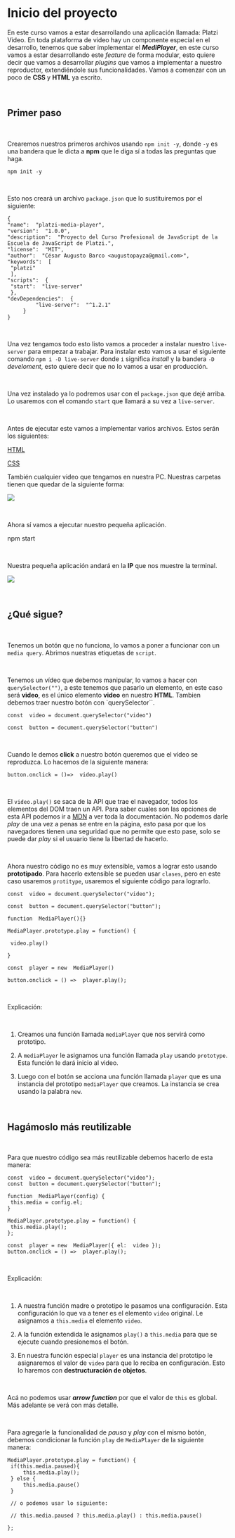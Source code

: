 # Inicio del proyecto

En este curso vamos a estar desarrollando una aplicación llamada: Platzi Video. En toda plataforma de video hay un componente especial en el desarrollo, tenemos que saber implementar el _**MediPlayer**_, en este curso vamos a estar desarrollando este _feature_ de forma modular, esto quiere decir que vamos a desarrollar _plugins_ que vamos a implementar a nuestro reproductor, extendiéndole sus funcionalidades. Vamos a comenzar con un poco de **CSS** y **HTML** ya escrito.

‌

## Primer paso[](https://platzi.com/clases/1642-javascript-profesional/22157-inicio-del-proyecto/#primer-paso)

‌

Crearemos nuestros primeros archivos usando `npm init -y`, donde `-y` es una bandera que le dicta a **npm** que le diga sí a todas las preguntas que haga.

```
npm init -y
```

‌

Esto nos creará un archivo `package.json` que lo sustituiremos por el siguiente:

```
{
"name":  "platzi-media-player",
"version":  "1.0.0",
"description":  "Proyecto del Curso Profesional de JavaScript de la Escuela de JavaScript de Platzi.",
"license":  "MIT",
"author":  "César Augusto Barco <augustopayza@gmail.com>",
"keywords":  [
 "platzi"
 ],
"scripts":  {
 "start":  "live-server"
 },
"devDependencies":  {
		 "live-server":  "^1.2.1"
	 }
}
```

‌

Una vez tengamos todo esto listo vamos a proceder a instalar nuestro `live-server` para empezar a trabajar. Para instalar esto vamos a usar el siguiente comando `npm i -D live-server` donde `i` significa _install_ y la bandera `-D` _develoment_, esto quiere decir que no lo vamos a usar en producción.

‌

Una vez instalado ya lo podremos usar con el `package.json` que dejé arriba. Lo usaremos con el comando `start` que llamará a su vez a `live-server`.

‌

Antes de ejecutar este vamos a implementar varios archivos. Estos serán los siguientes:

[HTML](https://firebasestorage.googleapis.com/v0/b/gitbook-28427.appspot.com/o/assets%2F-LlTyKe9xd6RJ6x5f2-z%2F-Ln9ZjFBlm-s-f1q7F63%2F-Ln9_0AO_RTk9HHBf8tM%2Findex.html?alt=media&token=090c9439-1f81-49e1-9087-a2175ef1fbde)

[CSS](https://firebasestorage.googleapis.com/v0/b/gitbook-28427.appspot.com/o/assets%2F-LlTyKe9xd6RJ6x5f2-z%2F-Ln9ZjFBlm-s-f1q7F63%2F-Ln9_73eBUNHnXNiJ6eJ%2Findex.css?alt=media&token=d91cbcaa-be06-47ea-8f51-538e5bd1f2ed)

También cualquier video que tengamos en nuestra PC. Nuestras carpetas tienen que quedar de la siguiente forma:

![](https://blobscdn.gitbook.com/v0/b/gitbook-28427.appspot.com/o/assets%2F-LlTyKe9xd6RJ6x5f2-z%2F-Ln9ZjFBlm-s-f1q7F63%2F-Ln9_Bamrmfcp4Ye0pUs%2FScreenshot_3.png?alt=media&token=409d3bd4-47be-4a99-90de-758d6680d5d4)

‌

Ahora sí vamos a ejecutar nuestro pequeña aplicación.

npm start

‌

Nuestra pequeña aplicación andará en la **IP** que nos muestre la terminal.

![](https://blobscdn.gitbook.com/v0/b/gitbook-28427.appspot.com/o/assets%2F-LlTyKe9xd6RJ6x5f2-z%2F-Ln9ZjFBlm-s-f1q7F63%2F-Ln9_EB4S1Itt5QTdYt8%2FScreenshot_4.png?alt=media&token=409530b8-785b-47c8-8fe1-e29ddafd2c7b)

‌

## ¿Qué sigue?[](https://platzi.com/clases/1642-javascript-profesional/22157-inicio-del-proyecto/#que-sigue)

‌

Tenemos un botón que no funciona, lo vamos a poner a funcionar con un `media query`. Abrimos nuestras etiquetas de `script`.

‌

Tenemos un vídeo que debemos manipular, lo vamos a hacer con `querySelector("")`, a este tenemos que pasarlo un elemento, en este caso será **video**, es el único elemento **video** en nuestro **HTML**. Tambien debemos traer nuestro botón con `querySelector``.

```
const  video = document.querySelector("video")

const  button = document.querySelector("button")
```

‌

Cuando le demos **click** a nuestro botón queremos que el vídeo se reproduzca. Lo hacemos de la siguiente manera:

```
button.onclick = ()=>  video.play()
```

‌

El `video.play()` se saca de la API que trae el navegador, todos los elementos del DOM traen un API. Para saber cuales son las opciones de esta API podemos ir a [MDN](https://developer.mozilla.org/es/docs/Web/API/HTMLMediaElement) a ver toda la documentación. No podemos darle _play_ de una vez a penas se entre en la página, esto pasa por que los navegadores tienen una seguridad que no permite que esto pase, solo se puede dar _play_ si el usuario tiene la libertad de hacerlo.

‌

Ahora nuestro código no es muy extensible, vamos a lograr esto usando **prototipado**. Para hacerlo extensible se pueden usar `clases`, pero en este caso usaremos `protitype`, usaremos el siguiente código para lograrlo.

```
const  video = document.querySelector("video");

const  button = document.querySelector("button");

function  MediaPlayer(){}

MediaPlayer.prototype.play = function() {

 video.play()

}

const  player = new  MediaPlayer()

button.onclick = () =>  player.play();
```

‌

Explicación:

‌

1.  Creamos una función llamada `mediaPlayer` que nos servirá como prototipo.
    
2.  A `mediaPlayer` le asignamos una función llamada `play` usando `prototype`. Esta función le dará inicio al video.
    
3.  Luego con el botón se acciona una función llamada `player` que es una instancia del prototipo `mediaPlayer` que creamos. La instancia se crea usando la palabra `new`.
    

‌

## Hagámoslo más reutilizable[](https://platzi.com/clases/1642-javascript-profesional/22157-inicio-del-proyecto/#hagamoslo-mas-reutilizable)

‌

Para que nuestro código sea más reutilizable debemos hacerlo de esta manera:

```
const  video = document.querySelector("video");
const  button = document.querySelector("button");

function  MediaPlayer(config) {
 this.media = config.el;
}

MediaPlayer.prototype.play = function() {
 this.media.play();
};

const  player = new  MediaPlayer({ el:  video });
button.onclick = () =>  player.play();
```

‌

Explicación:

‌

1.  A nuestra función madre o prototipo le pasamos una configuración. Esta configuración lo que va a tener es el elemento `video` original. Le asignamos a `this.media` el elemento `video`.
    
2.  A la función extendida le asignamos `play()` a `this.media` para que se ejecute cuando presionemos el botón.
    
3.  En nuestra función especial `player` es una instancia del prototipo le asignaremos el valor de `video` para que lo reciba en configuración. Esto lo haremos con **destructuración de objetos**.
    

‌

Acá no podemos usar _**arrow function**_ por que el valor de `this` es global. Más adelante se verá con más detalle.

‌

Para agregarle la funcionalidad de _pausa_ y _play_ con el mismo botón, debemos condicionar la función `play` de `MediaPlayer` de la siguiente manera:

```
MediaPlayer.prototype.play = function() {
 if(this.media.paused){
	 this.media.play();
 } else {
	 this.media.pause()
 }

 // o podemos usar lo siguiente:

 // this.media.paused ? this.media.play() : this.media.pause()

};
```